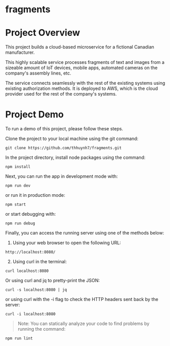 # fragments
# Project Overview
This project builds a cloud-based microservice for a fictional Canadian manufacturer. 

This highly scalable service processes fragments of text and images from a sizeable amount of IoT devices, mobile apps, automated cameras on the company's assembly lines, etc.

The service connects seamlessly with the rest of the existing systems using existing authorization methods. It is deployed to AWS, which is the cloud provider used for the rest of the company's systems.

# Project Demo
To run a demo of this project, please follow these steps.

Clone the project to your local machine using the git command:
```
git clone https://github.com/thhuynh7/fragments.git
```
In the project directory, install node packages using the command:
```
npm install
```
Next, you can run the app in development mode with:
```
npm run dev 
```
or run it in production mode:
```
npm start 
```
or start debugging with:
```
npm run debug 
```

Finally, you can access the running server using one of the methods below:
1. Using your web browser to open the following URL:
```
http://localhost:8080/
```
2. Using curl in the terminal: 
```
curl localhost:8080
```
Or using curl and jq to pretty-print the JSON:
```
curl -s localhost:8080 | jq
```
or using curl with the -i flag to check the HTTP headers sent back by the server:
```
curl -i localhost:8080
```

> Note: You can statically analyze your code to find problems by running the command:
```
npm run lint
```
